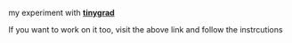 my experiment with **[tinygrad](https://github.com/tinygrad/tinygrad)**

If you want to work on it too, visit the above link and follow the instrcutions